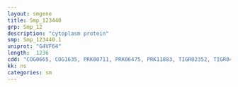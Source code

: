 ```yaml
---
layout: smgene
title: Smp_123440
grp: Smp_12
description: "cytoplasm protein"
smp: Smp_123440.1
uniprot: "G4VF64"
length:  1236
cdd: "COG0665, COG1635, PRK00711, PRK06475, PRK11883, TIGR02352, TIGR04046, cl21454, pfam01266, pfam01946, pfam13450"
kk: ns
categories: sm
---
```


